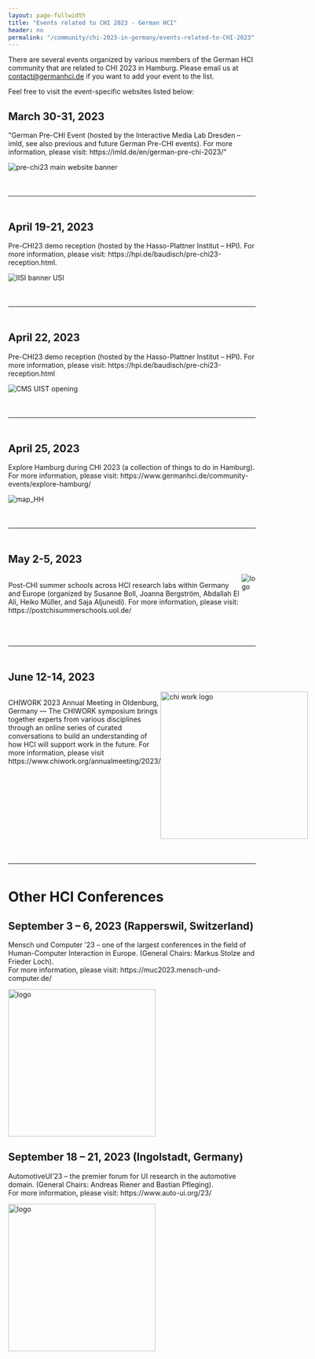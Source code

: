 ```yaml
---
layout: page-fullwidth
title: "Events related to CHI 2023 - German HCI"
header: no
permalink: "/community/chi-2023-in-germany/events-related-to-CHI-2023"
---
```


There are several events organized by various members of the German HCI community that are related to CHI 2023 in Hamburg. Please email us at contact@germanhci.de if you want to add your event to the list.

Feel free to visit the event-specific websites listed below:


<h2 class="head-text">March 30-31, 2023</h2>
<div>
<p>"German Pre-CHI Event (hosted by the Interactive Media Lab Dresden – imld, see also previous and future German Pre-CHI events). For more information, please visit: https://imld.de/en/german-pre-chi-2023/"</p>
<img src="{{ site.url }}/assets/img/community/prechi_23/pre-chi23_main-website-banner_v2.jpg" alt="pre-chi23 main website banner">
</div>
<hr style="margin-block: 50px;"/>


<h2 class="head-text">April 19-21, 2023</h2>
<div>
<p>Pre-CHI23 demo reception (hosted by the Hasso-Plattner Institut – HPI). For more information, please visit: https://hpi.de/baudisch/pre-chi23-reception.html. </p>
<img src="{{ site.url }}/assets/img/community/prechi_23/IISI-Banner-Usi-scaled.jpg" alt="IISI banner USI">
</div>
<hr style="margin-block: 50px;"/>


<h2 class="head-text">April 22, 2023</h2>
<div>
<p>Pre-CHI23 demo reception (hosted by the Hasso-Plattner Institut – HPI). For more information, please visit: https://hpi.de/baudisch/pre-chi23-reception.html </p>
<img src="{{ site.url }}/assets/img/community/prechi_23/csm_uist_opening_85a44e4a97.jpeg" alt="CMS UIST opening">
</div>
<hr style="margin-block: 50px;"/>


<h2 class="head-text">April 25, 2023</h2>
<div>
<p>Explore Hamburg during CHI 2023 (a collection of things to do in Hamburg). For more information, please visit: https://www.germanhci.de/community-events/explore-hamburg/</p>
<img src="{{ site.url }}/assets/img/community/prechi_23/map_HH-2048x1145.jpg" alt="map_HH">
</div>
<hr style="margin-block: 50px;"/>


<h2 class="head-text">May 2-5, 2023</h2>
<div style="display:flex;">
<p>Post-CHI summer schools across HCI research labs within Germany and Europe (organized by Susanne Boll, Joanna Bergström, Abdallah El Ali, Heiko Müller, and Saja Aljuneidi). For more information, please visit: https://postchisummerschools.uol.de/</p>
<img src="{{ site.url }}/assets/img/community/prechi_23/logo-150x150-1.png" alt="logo">
</div>
<hr style="margin-block: 50px;"/>


<h2 class="head-text">June 12-14, 2023</h2>
<div style="display:flex;">
<p>CHIWORK 2023 Annual Meeting in Oldenburg, Germany — The CHIWORK symposium brings together experts from various disciplines through an online series of curated conversations to build an understanding of how HCI will support work in the future. For more information, please visit https://www.chiwork.org/annualmeeting/2023/</p>
<img src="{{ site.url }}/assets/img/community/prechi_23/chiwork.png" alt="chi work logo" width="300">
</div>
<hr style="margin-block: 50px;"/>


<h1 class="head-text">Other HCI Conferences</h1>
<h2 class="head-text">September 3 – 6, 2023 (Rapperswil, Switzerland)</h2>
<div>
<p>Mensch und Computer ’23 – one of the largest conferences in the field of Human-Computer Interaction in Europe. (General Chairs: Markus Stolze and Frieder Loch). 
<br/>
For more information, please visit: https://muc2023.mensch-und-computer.de/</p>
<img src="{{ site.url }}/assets/img/community/prechi_23/logo_muc23-768x272.png" alt="logo" width="300">
</div>

<h2 class="head-text">September 18 – 21, 2023 (Ingolstadt, Germany)</h2>
<div>
<p>AutomotiveUI’23 – the premier forum for UI research in the automotive domain. (General Chairs: Andreas Riener and Bastian Pfleging). 
<br/>
For more information, please visit: https://www.auto-ui.org/23/</p>
<img src="{{ site.url }}/assets/img/community/prechi_23/long_2023_long-ced53dbc.png" alt="logo" width="300">
</div>